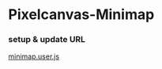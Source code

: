 # Pixelcanvas-Minimap
### setup & update URL
[minimap.user.js](https://github.com/rewad9810/minimap/raw/master/minimap.user.js)
